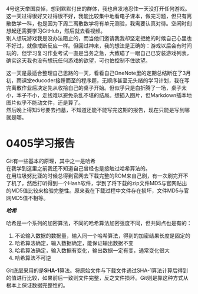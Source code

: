 4号这天举国哀悼，想到默默付出的群体，我也自发地忍住一天没打开任何游戏。  
这一天过得很好又过得很不好，我能比较集中地看电子课本，做完习题，但只有离散数学一科，也是因为下周二离散数学将有单元测验，我需要认真对待。空闲时刻想起还需要学习GitHub，然后就去看视频。  
别人想玩游戏我是没办法阻止的，而当他们邀请我我却坚定拒绝的时候自己心里也不好过，就像戒断反应一样。但回过神来，我的想法是正确的：游戏以后会有时间玩的，但学习复习作业考试一直是当务之急，大致瞄了一眼自己已安装游戏列表，确实这天我也没有想玩任何游戏的欲望，可也怕控制不住欲望。  

这一天是最适合整理自己思路的一天，看看自己OneNote里的定期总结断在了3月初，雨课堂educoder接踵而至的程序题，无顺序甚至无头绪的学习计划，我在写完离散作业后决定先从收拾自己的桌子开始。但似乎只是白折腾了一场，桌子太小，本子不小，走线难以避免杂乱不堪的结局。想插入图片，但Markdown插本地图片似乎不能动文件，还是算了。  
然后晚上得知5号要去扫墓，不知道还能不能写完这期的报告，现在只能是写到哪就是哪。  

0405学习报告
================
Git有一些基本的原理，其中之一是哈希  
在我学到这里之前我还不知道自己曾经也是接触过哈希算法的。  
在用垃圾努比亚的时候总得到官网去下载完整的ROM来自己刷，有一次刷完开不了机了，然后打听得到一个Hash软件，学到了将下载的zip文件MD5与官网贴出的MD5值比较来检验完整性。原来我在下载过程中文件存在损坏，文件MD5与官网MD5值不相等。  

***哈希*** 

哈希是一个系列的加密算法，不同的哈希算法加密强度不同，但共同点也是有的：  
1. 不论输入数据的数据量，输入同一个哈希算法，得到的加密结果长度是固定的  
2. 哈希算法确定，输入数据确定，能保证输出数据不变  
3. 哈希算法确定，输入数据有变化，输出数据一定有变，通常变化很大  
4. 哈希算法不可逆  

Git底层采用的是**SHA-1**算法。将原始文件与下载文件通过SHA-1算法计算后得到的值进行比较，如果前后一致则文件完整，反之文件损坏。Git则是靠这种方式从根本上保证数据完整性的。 
